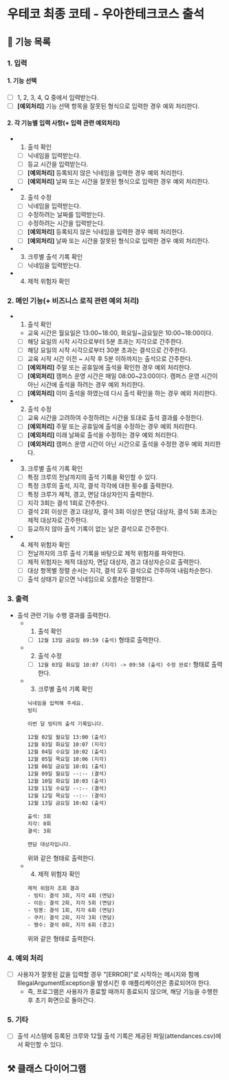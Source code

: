# 우테코 최종 코테 - 우아한테크코스 출석

## 📌 기능 목록

### 1. 입력
#### 1. 기능 선택
- [ ] 1, 2, 3, 4, Q 중에서 입력받는다.
- [ ] **[예외처리]** 기능 선택 항목을 잘못된 형식으로 입력한 경우 예외 처리한다.
#### 2. 각 기능별 입력 사항(+ 입력 관련 예외처리)
- 1. 출석 확인
  - [ ] 닉네임을 입력받는다.
  - [ ] 등교 시간을 입력받는다.
  - [ ] **[예외처리]** 등록되지 않은 닉네임을 입력한 경우 예외 처리한다.
  - [ ] **[예외처리]** 날짜 또는 시간을 잘못된 형식으로 입력한 경우 예외 처리한다.
- 2. 출석 수정
  - [ ] 닉네임을 입력받는다.
  - [ ] 수정하려는 날짜를 입력받는다.
  - [ ] 수정하려는 시간을 입력받는다.
  - [ ] **[예외처리]** 등록되지 않은 닉네임을 입력한 경우 예외 처리한다.
  - [ ] **[예외처리]** 날짜 또는 시간을 잘못된 형식으로 입력한 경우 예외 처리한다.
  
- 3. 크루별 출석 기록 확인
  - [ ] 닉네임을 입력받는다.
- 4. 제적 위험자 확인

### 2. 메인 기능(+ 비즈니스 로직 관련 예외 처리)
- 1. 출석 확인
  - 교육 시간은 월요일은 13:00~18:00, 화요일~금요일은 10:00~18:00이다.
  - [ ] 해당 요일의 시작 시각으로부터 5분 초과는 지각으로 간주한다.
  - [ ] 해당 요일의 시작 시각으로부터 30분 초과는 결석으로 간주한다.
  - [ ] 교육 시작 시간 이전 ~ 시작 후 5분 이하까지는 출석으로 간주한다.
  - [ ] **[예외처리]** 주말 또는 공휴일에 출석을 확인한 경우 예외 처리한다.
  - [ ] **[예외처리]** 캠퍼스 운영 시간은 매일 08:00~23:00이다. 캠퍼스 운영 시간이 아닌 시간에 출석을 하려는 경우 예외 처리한다.
  - [ ] **[예외처리]** 이미 출석을 하였는데 다시 출석 확인을 하는 경우 예외 처리한다.
- 2. 출석 수정
  - [ ] 교육 시간을 고려하여 수정하려는 시간을 토대로 출석 결과를 수정한다.
  - [ ] **[예외처리]** 주말 또는 공휴일에 출석을 수정하는 경우 예외 처리한다.
  - [ ] **[예외처리]** 미래 날짜로 출석을 수정하는 경우 예외 처리한다.
  - [ ] **[예외처리]** 캠퍼스 운영 시간이 아닌 시간으로 출석을 수정한 경우 예외 처리한다.
- 3. 크루별 출석 기록 확인
  - [ ] 특정 크루의 전날까지의 출석 기록을 확인할 수 있다.
  - [ ] 특정 크루의 출석, 지각, 결석 각각에 대한 횟수를 출력한다.
  - [ ] 특정 크루가 제적, 경고, 면담 대상자인지 출력한다.
  - [ ] 지각 3회는 결석 1회로 간주한다.
  - [ ] 결석 2회 이상은 경고 대상자, 결석 3회 이상은 면담 대상자, 결석 5회 초과는 제적 대상자로 간주한다.
  - [ ] 등교하지 않아 출석 기록이 없는 날은 결석으로 간주한다.
- 4. 제적 위험자 확인
  - [ ] 전날까지의 크루 출석 기록을 바탕으로 제적 위험자를 파악한다.
  - [ ] 제적 위험자는 제적 대상자, 면담 대상자, 경고 대상자순으로 출력한다.
  - [ ] 대상 항목별 정렬 순서는 지각, 결석 모두 결석으로 간주하여 내림차순한다.
  - [ ] 출석 상태가 같으면 닉네임으로 오름차순 정렬한다.

### 3. 출력
- 출석 관련 기능 수행 결과를 출력한다.
    - 1. 출석 확인
        - [ ] `12월 13일 금요일 09:59 (출석)` 형태로 출력한다.
    - 2. 출석 수정
        - [ ] `12월 03일 화요일 10:07 (지각) -> 09:58 (출석) 수정 완료!` 형태로 출력한다.
    - 3. 크루별 출석 기록 확인
        ```angular2html
        닉네임을 입력해 주세요.
        빙티
        
        이번 달 빙티의 출석 기록입니다.
        
        12월 02일 월요일 13:00 (출석)
        12월 03일 화요일 10:07 (지각)
        12월 04일 수요일 10:02 (출석)
        12월 05일 목요일 10:06 (지각)
        12월 06일 금요일 10:01 (출석)
        12월 09일 월요일 --:-- (결석)
        12월 10일 화요일 10:03 (출석)
        12월 11일 수요일 --:-- (결석)
        12월 12일 목요일 --:-- (결석)
        12월 13일 금요일 10:02 (출석)
        
        출석: 3회
        지각: 0회
        결석: 3회
        
        면담 대상자입니다.
        ```
        위와 같은 형태로 출력한다.
    - 4. 제적 위험자 확인
        ```angular2html
        제적 위험자 조회 결과
        - 빙티: 결석 3회, 지각 4회 (면담)
        - 이든: 결석 2회, 지각 5회 (면담)
        - 빙봉: 결석 1회, 지각 6회 (면담)
        - 쿠키: 결석 2회, 지각 3회 (면담)
        - 짱수: 결석 0회, 지각 6회 (경고)
        ```
        위와 같은 형태로 출력한다.

### 4. 예외 처리
- [ ] 사용자가 잘못된 값을 입력할 경우 "[ERROR]"로 시작하는 메시지와 함께 IllegalArgumentException을 발생시킨 후 애플리케이션은 종료되어야 한다.
  - 즉, 프로그램은 사용자가 종료할 때까지 종료되지 않으며, 해당 기능을 수행한 후 초기 화면으로 돌아간다.

### 5. 기타
- [ ] 출석 시스템에 등록된 크루와 12월 출석 기록은 제공된 파일(attendances.csv)에서 확인할 수 있다.

## ⚒️ 클래스 다이어그램
